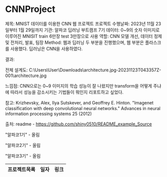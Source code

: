 # CNNProject


제목: MNIST 데이터를 이용한 CNN 웹 프로젝트
프로젝트 수행날짜: 2023년 11월 23일부터 1월 29일까지
기관: 알파코 딥러닝 부트캠프 7기
데이터: 0~9의 숫자 이미지로 이루어진 MNISIT train 6만장 test 3만장으로 사용
역할: CNN 모델 개선, 데이터 정제 및 전처리, 발표, 팀장
Method: 웹과 딥러닝 두 부분을 진행했으며, 웹 부분은 플라스크를 사용했다. 딥러닝은 CNN을 사용하였다.

결과:

전체 설계도: C:\Users\User\Downloads\architecture.jpg-20231123T043357Z-001\architecture.jpg

느낌점: CNN으로는 0~9 이미지의 학습 성능이 잘 나왔지만 transform을 어떻게 주냐에 따라서 성능을 감소시키는 기법들이 뭐인지 리포트하고 싶었다.

참고: Krizhevsky, Alex, Ilya Sutskever, and Geoffrey E. Hinton. "Imagenet classification with deep convolutional neural networks." Advances in neural information processing systems 25 (2012)



출처: readme - https://github.com/shiny0510/README_example_Source

"알파코1기" - 올림

"알파코2기" - 올림

"알파코3기" - 올림

 
프로젝트목록| 일자 | 링크
------------|------|-----
